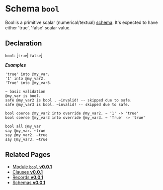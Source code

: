 # Schema `bool`

Bool is a primitive scalar (numerical/textual) [schema](../basics/schema-0.0.1.md). It's expected to have either 'true', 'false' scalar value.

## Declaration

`bool`: [`true`| `false`]

**_Examples_**

```sky
'true' into @my_var.
'1' into @my_var2.
'True' into @my_var3.

~ basic validation
@my_var is bool.
safe @my_var2 is bool . ~invalid! -- skipped due to safe.
safe @my_var3 is bool. ~invalid! -- skipped due to safe.

bool coerce @my_var2 into override @my_var2. ~ '1' -> 'true'
bool coerce @my_var3 into override @my_var3. ~ 'True' -> 'true'

bool all @my_var
say @my_var. ~true
say @my_var2. ~true
say @my_var3. ~true
```

## Related Pages

- [Module `bool` **v0.0.1**](../modules/bool-0.0.1.md)
- [Clauses **v0.0.1**](../basics/clauses-0.0.1.md)
- [Records **v0.0.1**](../basics/records-0.0.1.md)
- [Schemas **v0.0.1**](../basics/schemas-0.0.1.md)
